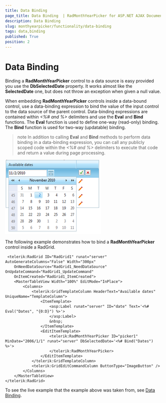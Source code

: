 ```yaml
---
title: Data Binding 
page_title: Data Binding  | RadMonthYearPicker for ASP.NET AJAX Documentation
description: Data Binding 
slug: monthyearpicker/functionality/data-binding
tags: data,binding
published: True
position: 2
---
```


# Data Binding 



Binding a **RadMonthYearPicker** control to a data source is easy provided you use the **DbSelectedDate** property. It works almost like the **SelectedDate** one, but does not throw an exception when given a null value.

When embedding **RadMonthYearPicker** controls inside a data-bound control, use a data-binding expression to bind the value of the input control to the data source of the parent control. Data-binding expressions are contained within *<%# and %>* delimiters and use the **Eval** and **Bind** functions. The **Eval** function is used to define one-way (read-only) binding. The **Bind** function is used for two-way (updatable) binding.

>note 
In addition to calling **Eval** and **Bind** methods to perform data binding in a data-binding expression, you can call any publicly scoped code within the *<%# and %>* delimiters to execute that code and return a value during page processing.
>

![Data-binding the picker control](images/calendar_databound.png)

The following example demonstrates how to bind a **RadMonthYearPicker** control inside a RadGrid. 


````ASPNET
 <telerik:RadGrid ID="RadGrid1" runat="server" AutoGenerateColumns="False" Width="300px"
    OnNeedDataSource="RadGrid1_NeedDataSource" OnUpdateCommand="RadGrid1_UpdateCommand"
    OnItemCreated="RadGrid1_ItemCreated">
    <MasterTableView Width="100%" EditMode="InPlace">
        <Columns>
            <telerik:GridTemplateColumn HeaderText="Available dates" UniqueName="TemplateColumn">
                <ItemTemplate>
                    <asp:Label runat="server" ID="date" Text='<%# Eval("Dates", "{0:D}") %>'>
                    </asp:Label>
                    &nbsp;
                </ItemTemplate>
                <EditItemTemplate>
                    <telerik:RadMonthYearPicker ID="picker1" MinDate="2006/1/1" runat="server" DbSelectedDate='<%# Bind("Dates") %>'>
                    </telerik:RadMonthYearPicker>
                </EditItemTemplate>
            </telerik:GridTemplateColumn>
            <telerik:GridEditCommandColumn ButtonType="ImageButton" />
        </Columns>
    </MasterTableView>
</telerik:RadGrid>
````



To see the live example that the example above was taken from, see [Data Binding](http://demos.telerik.com/aspnet-ajax/Calendar/Examples/DatePicker/DataBinding/DefaultCS.aspx).


